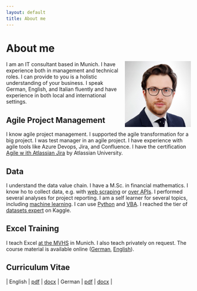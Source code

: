 ```yaml
---
layout: default
title: About me
---
```


# About me

<img src="/assets/2022/cv/cv_pic_luca_franceschini.jpg" style="float:right;padding-left:10px" width="180">

I am an IT consultant based in Munich.
I have experience both in management and technical roles.
I can provide to you is a holistic understanding of your business.
I speak German, English, and Italian fluently and have experience in both local and international settings.

## Agile Project Management

I know agile project management.
I supported the agile transformation for a big project.
I was test manager in an agile project.
I have experience with agile tools like Azure Devops, Jira, and Confluence.
I have the certification [Agile w ith Atlassian Jira](https://www.coursera.org/account/accomplishments/certificate/UNTSGUZQ9WRU) by Atlassian University.

## Data

I understand the data value chain.
I have a M.Sc. in financial mathematics.
I know ho to collect data, e.g. with [web scraping](https://github.com/lucafrance/cia-factbook-scraper) or [over APIs](https://github.com/lucafrance/bike-traffic-munich).
I performed several analyses for project reporting.
I am a self learner for several topics, including [machine learning](https://lucaf.eu/2021/04/05/mnist-pairwise-one-pixel.html).
I can use [Python](/tags#Python) and  [VBA](/tags#VBA).
I reached the tier of [datasets expert](https://www.kaggle.com/lucafrance/datasets) on Kaggle.

## Excel Training

I teach Excel [at the MVHS](https://www.mvhs.de/services/dozierendenportraets/dozent-14168) in Munich.
I also teach privately on request.
The course material is available online ([German](http://lucaf.eu/excel/de/), [English](http://lucaf.eu/excel/en/)).

## Curriculum Vitae

| English | [pdf](/assets/2022/cv/cv_en_Luca_Franceschini.pdf) | [docx](/assets/2022/cv/cv_en_Luca_Franceschini.docx)
| German | [pdf](/assets/2022/cv/cv_de_Luca_Franceschini.pdf) | [docx](/assets/2022/cv/cv_de_Luca_Franceschini.docx) |
